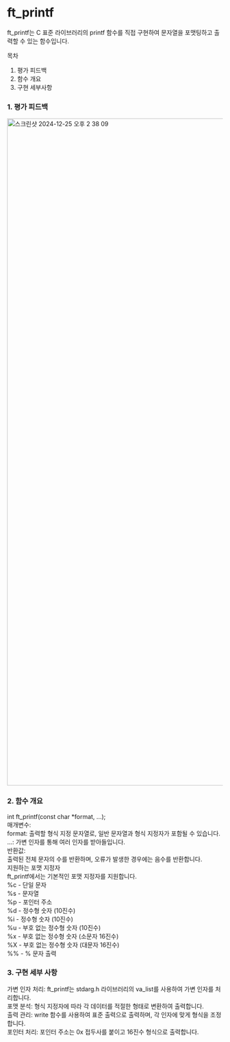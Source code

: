 # ft_printf  

ft_printf는 C 표준 라이브러리의 printf 함수를 직접 구현하여 문자열을 포맷팅하고 출력할 수 있는 함수입니다.  

목차
1. 평가 피드백
2. 함수 개요
3. 구현 세부사항


### 1. 평가 피드백
<img width="1556" alt="스크린샷 2024-12-25 오후 2 38 09" src="https://github.com/user-attachments/assets/9ec8dddf-ef29-4289-b998-8b9bc38e27bb" />

### 2. 함수 개요    
int ft_printf(const char *format, ...);  
매개변수:  
format: 출력할 형식 지정 문자열로, 일반 문자열과 형식 지정자가 포함될 수 있습니다.  
...: 가변 인자를 통해 여러 인자를 받아들입니다.  
반환값:  
출력된 전체 문자의 수를 반환하며, 오류가 발생한 경우에는 음수를 반환합니다.  
지원하는 포맷 지정자  
ft_printf에서는 기본적인 포맷 지정자를 지원합니다.    
%c - 단일 문자  
%s - 문자열  
%p - 포인터 주소  
%d - 정수형 숫자 (10진수)  
%i - 정수형 숫자 (10진수)  
%u - 부호 없는 정수형 숫자 (10진수)  
%x - 부호 없는 정수형 숫자 (소문자 16진수)  
%X - 부호 없는 정수형 숫자 (대문자 16진수)  
%% - % 문자 출력  

### 3. 구현 세부 사항    
가변 인자 처리: ft_printf는 stdarg.h 라이브러리의 va_list를 사용하여 가변 인자를 처리합니다.  
포맷 분석: 형식 지정자에 따라 각 데이터를 적절한 형태로 변환하여 출력합니다.  
출력 관리: write 함수를 사용하여 표준 출력으로 출력하며, 각 인자에 맞게 형식을 조정합니다.  
포인터 처리: 포인터 주소는 0x 접두사를 붙이고 16진수 형식으로 출력합니다.
